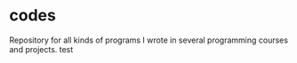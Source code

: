 # codes
Repository for all kinds of programs I wrote in several programming courses and projects. test
